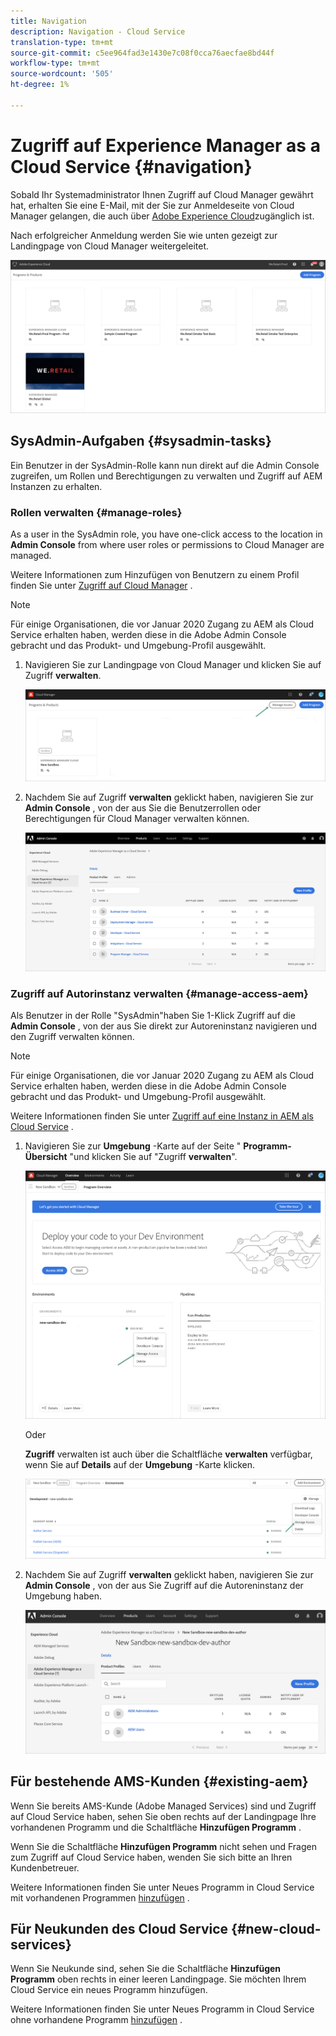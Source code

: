 ```yaml
---
title: Navigation
description: Navigation - Cloud Service
translation-type: tm+mt
source-git-commit: c5ee964fad3e1430e7c08f0cca76aecfae8bd44f
workflow-type: tm+mt
source-wordcount: '505'
ht-degree: 1%

---
```



# Zugriff auf Experience Manager as a Cloud Service {#navigation}

Sobald Ihr Systemadministrator Ihnen Zugriff auf Cloud Manager gewährt hat, erhalten Sie eine E-Mail, mit der Sie zur Anmeldeseite von Cloud Manager gelangen, die auch über [Adobe Experience Cloud](https://my.cloudmanager.adobe.com/)zugänglich ist.

Nach erfolgreicher Anmeldung werden Sie wie unten gezeigt zur Landingpage von Cloud Manager weitergeleitet.

![](assets/first_timelogin1.png)

## SysAdmin-Aufgaben {#sysadmin-tasks}

Ein Benutzer in der SysAdmin-Rolle kann nun direkt auf die Admin Console zugreifen, um Rollen und Berechtigungen zu verwalten und Zugriff auf AEM Instanzen zu erhalten.

### Rollen verwalten {#manage-roles}

As a user in the SysAdmin role, you have one-click access to the location in **Admin Console** from where user roles or permissions to Cloud Manager are managed.

Weitere Informationen zum Hinzufügen von Benutzern zu einem Profil finden Sie unter [Zugriff auf Cloud Manager](https://docs.adobe.com/content/help/en/experience-manager-cloud-service/security/ims-support.html#accessing-cloud-manager) .

>[!NOTE]
>Für einige Organisationen, die vor Januar 2020 Zugang zu AEM als Cloud Service erhalten haben, werden diese in die Adobe Admin Console gebracht und das Produkt- und Umgebung-Profil ausgewählt.

1. Navigieren Sie zur Landingpage von Cloud Manager und klicken Sie auf Zugriff **verwalten**.

   ![](assets/sys-admin5.png)

1. Nachdem Sie auf Zugriff **verwalten** geklickt haben, navigieren Sie zur **Admin Console** , von der aus Sie die Benutzerrollen oder Berechtigungen für Cloud Manager verwalten können.

   ![](assets/sys-admin1.png)

### Zugriff auf Autorinstanz verwalten {#manage-access-aem}

Als Benutzer in der Rolle &quot;SysAdmin&quot;haben Sie 1-Klick Zugriff auf die **Admin Console** , von der aus Sie direkt zur Autoreninstanz navigieren und den Zugriff verwalten können.

>[!NOTE]
>Für einige Organisationen, die vor Januar 2020 Zugang zu AEM als Cloud Service erhalten haben, werden diese in die Adobe Admin Console gebracht und das Produkt- und Umgebung-Profil ausgewählt.

Weitere Informationen finden Sie unter [Zugriff auf eine Instanz in AEM als Cloud Service](https://docs.adobe.com/content/help/en/experience-manager-cloud-service/security/ims-support.html#accessing-instance-cloud-service) .

1. Navigieren Sie zur **Umgebung** -Karte auf der Seite &quot; **Programm-Übersicht** &quot;und klicken Sie auf &quot;Zugriff **verwalten**&quot;.

   ![](assets/sys-admin6.png)

   Oder

   **Zugriff** verwalten ist auch über die Schaltfläche **verwalten** verfügbar, wenn Sie auf **Details** auf der **Umgebung** -Karte klicken.

   ![](assets/sys-admin4.png)

1. Nachdem Sie auf Zugriff **verwalten** geklickt haben, navigieren Sie zur **Admin Console** , von der aus Sie Zugriff auf die Autoreninstanz der Umgebung haben.

   ![](assets/sys-admin-2.png)

## Für bestehende AMS-Kunden {#existing-aem}

Wenn Sie bereits AMS-Kunde (Adobe Managed Services) sind und Zugriff auf Cloud Service haben, sehen Sie oben rechts auf der Landingpage Ihre vorhandenen Programm und die Schaltfläche **Hinzufügen Programm** .

Wenn Sie die Schaltfläche **Hinzufügen Programm** nicht sehen und Fragen zum Zugriff auf Cloud Service haben, wenden Sie sich bitte an Ihren Kundenbetreuer.

Weitere Informationen finden Sie unter Neues Programm in Cloud Service mit vorhandenen Programmen [hinzufügen](/help/onboarding/getting-access-to-aem-in-cloud/first-time-login.md#existing-program) .

## Für Neukunden des Cloud Service {#new-cloud-services}

Wenn Sie Neukunde sind, sehen Sie die Schaltfläche **Hinzufügen Programm** oben rechts in einer leeren Landingpage. Sie möchten Ihrem Cloud Service ein neues Programm hinzufügen.

Weitere Informationen finden Sie unter Neues Programm in Cloud Service ohne vorhandene Programm [hinzufügen](/help/onboarding/getting-access-to-aem-in-cloud/first-time-login.md#no-program) .

